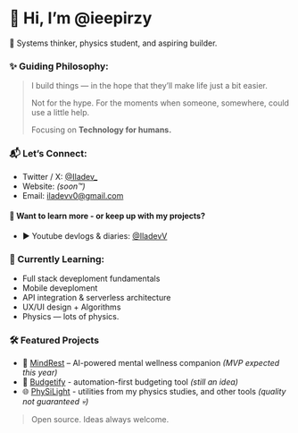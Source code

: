 # 👋 Hi, I’m @ieepirzy

🚀 Systems thinker, physics student, and aspiring builder.

### ✨ Guiding Philosophy:
> I build things — in the hope that they’ll make life just a bit easier.
> 
> Not for the hype. For the moments when someone, somewhere, could use a little help.
> 
> Focusing on **Technology for humans.**



### 📬 Let’s Connect:
- Twitter / X: [@Iladev_](https://x.com/Iladev_)
- Website: *(soon™️)*
- Email: iladevv0@gmail.com
  
#### 📖 Want to learn more - or keep up with my projects?
- ▶️ Youtube devlogs & diaries: [@IladevV](https://www.youtube.com/@IladevV)

  
### 🧩 Currently Learning:
- Full stack deveploment fundamentals
- Mobile deveploment  
- API integration & serverless architecture  
- UX/UI design + Algorithms 
- Physics — lots of physics.


 ### 🛠️ Featured Projects
- 📱 [MindRest](#) – AI-powered mental wellness companion *(MVP expected this year)*  
- 💸 [Budgetify](#) - automation-first budgeting tool *(still an idea)*
- 🌐 [PhySiLight](#) - utilities from my physics studies, and other tools *(quality not guaranteed 💀)*  

> Open source. Ideas always welcome.
